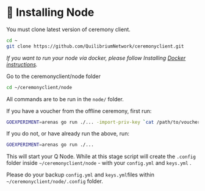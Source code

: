 # 💽 Installing Node

You must clone latest version of ceremony client.

```bash
cd ~
git clone https://github.com/QuilibriumNetwork/ceremonyclient.git
```

_If you want to run your node via docker, please follow Installing_ [_Docker instructions_](running-with-docker.md)_._

Go to the ceremonyclient/node folder

```bash
cd ~/ceremonyclient/node
```

All commands are to be run in the `node/` folder.

If you have a voucher from the offline ceremony, first run:

```bash
GOEXPERIMENT=arenas go run ./... -import-priv-key `cat /path/to/voucher.hex`
```

If you do not, or have already run the above, run:

```bash
GOEXPERIMENT=arenas go run ./...
```

This will start your Q Node. While at this stage script will create the `.config` folder inside `~/ceremonyclient/node` - with your  `config.yml` and `keys.yml` .

Please do your backup `config.yml` and `keys.yml`files within `~/ceremonyclient/node/.config` folder.
